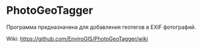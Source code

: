 # PhotoGeoTagger

Программа предназначена для добавления геотегов в EXIF фотографий.

Wiki: https://github.com/EnviroGIS/PhotoGeoTagger/wiki

